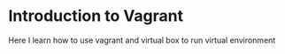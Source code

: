 # Introduction to Vagrant 

   Here I learn how to use vagrant and virtual box to run virtual environment
